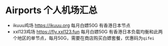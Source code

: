 # Airports 个人机场汇总

- ikuuu鸡场 https://ikuuu.org 每月白嫖50G 有香港日本节点
- xxl123鸡场 https://fly.xxl123.fun 每月白嫖50G 有香港日本负载均衡和此两个地区的单节点，每月50G，需要在商店购买白嫖套餐，优惠码为`qifei`

